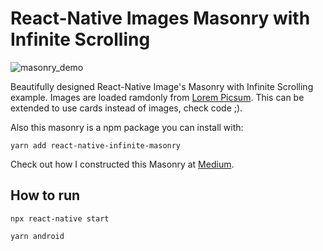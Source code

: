 # React-Native Images Masonry with Infinite Scrolling

  ![masonry_demo](./demo.gif)

  Beautifully designed React-Native Image's Masonry with Infinite Scrolling example. Images are loaded ramdonly from [Lorem Picsum](https://picsum.photos/). This can be extended to use cards instead of images, check code ;).

  Also this masonry is a npm package you can install with:

  ``` yarn add react-native-infinite-masonry ```

  Check out how I constructed this Masonry at
  [Medium](https://medium.com/@rojas_31524/react-native-masonry-with-infinite-scrolling-6104392f0ff4).

## How to run

``` npx react-native start ```


``` yarn android ```

